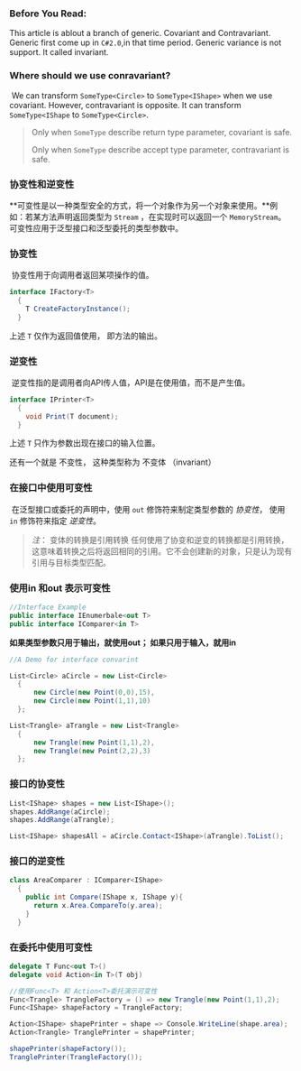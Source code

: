 ### Before You Read:

   This article is ablout a branch of generic. Covariant and Contravariant. Generic first come up in `C#2.0`,in that time period. Generic variance is not support. It called invariant.

### Where should we use conravariant?

​    We can transform `SomeType<Circle>` to `SomeType<IShape>` when we use  covariant. However, contravariant is opposite. It can transform `SomeType<IShape` to `SomeType<Circle>`.

> Only when `SomeType` describe return type parameter, covariant is safe.
>
> Only when `SomeType` describe accept type parameter, contravariant is safe.

### 协变性和逆变性

​    **可变性是以一种类型安全的方式，将一个对象作为另一个对象来使用。**例如：若某方法声明返回类型为 `Stream` ，在实现时可以返回一个 `MemoryStream`。可变性应用于泛型接口和泛型委托的类型参数中。

### 协变性

​    协变性用于向调用者返回某项操作的值。

```c#
interface IFactory<T>
  {
    T CreateFactoryInstance();
  }
```

上述 `T` 仅作为返回值使用， 即方法的输出。

### 逆变性

​    逆变性指的是调用者向API传人值，API是在使用值，而不是产生值。

```c#
interface IPrinter<T>
  {
    void Print(T document);
  }
```

上述 `T` 只作为参数出现在接口的输入位置。

还有一个就是 不变性， 这种类型称为 不变体 （invariant）

### 在接口中使用可变性

​    在泛型接口或委托的声明中，使用 `out` 修饰符来制定类型参数的 *协变性*， 使用 `in` 修饰符来指定 *逆变性*。

> *注*： 变体的转换是引用转换  任何使用了协变和逆变的转换都是引用转换，这意味着转换之后将返回相同的引用。它不会创建新的对象，只是认为现有引用与目标类型匹配。

### 使用in 和out 表示可变性

```c#
//Interface Example
public interface IEnumerbale<out T>
public interface IComparer<in T>
```

**如果类型参数只用于输出，就使用out； 如果只用于输入，就用in**

```c#
//A Demo for interface convarint

List<Circle> aCircle = new List<Circle>
  {
      new Circle(new Point(0,0),15),
      new Circle(new Point(1,1),10)
  };

List<Trangle> aTrangle = new List<Trangle>
  {
      new Trangle(new Point(1,1),2),
      new Trangle(new Point(2,2),3)
  };
```

### 接口的协变性

```C#
List<IShape> shapes = new List<IShape>();
shapes.AddRange(aCircle);
shapes.AddRange(aTrangle);

List<IShape> shapesAll = aCircle.Contact<IShape>(aTrangle).ToList();
```

### 接口的逆变性

```C#
class AreaComparer : IComparer<IShape>
  {
    public int Compare(IShape x, IShape y){
      return x.Area.CompareTo(y.area);
    }
  }
```

### 在委托中使用可变性

```C#
delegate T Func<out T>()
delegate void Action<in T>(T obj)
```

```C#
//使用Func<T> 和 Action<T>委托演示可变性
Func<Trangle> TrangleFactory = () => new Trangle(new Point(1,1),2);
Func<IShape> shapeFactory = TrangleFactory;

Action<IShape> shapePrinter = shape => Console.WriteLine(shape.area);
Action<Trangle> TranglePrinter = shapePrinter;

shapePrinter(shapeFactory());
TranglePrinter(TrangleFactory());
```

